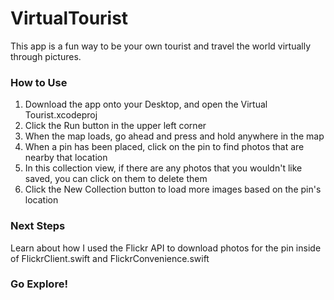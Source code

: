 # VirtualTourist

This app is a fun way to be your own tourist and travel the world virtually through pictures. 

### How to Use
1. Download the app onto your Desktop, and open the Virtual Tourist.xcodeproj
2. Click the Run button in the upper left corner
3. When the map loads, go ahead and press and hold anywhere in the map
4. When a pin has been placed, click on the pin to find photos that are nearby that location
5. In this collection view, if there are any photos that you wouldn't like saved, you can click on them to delete them
6. Click the New Collection button to load more images based on the pin's location

### Next Steps
Learn about how I used the Flickr API to download photos for the pin inside of FlickrClient.swift and FlickrConvenience.swift

### Go Explore!

